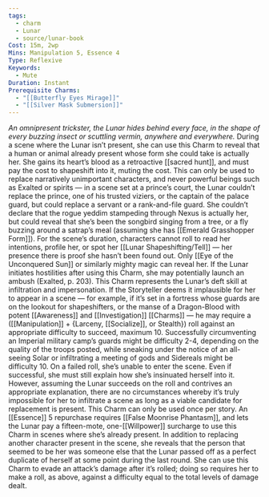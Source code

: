 ```yaml
---
tags:
  - charm
  - Lunar
  - source/lunar-book
Cost: 15m, 2wp
Mins: Manipulation 5, Essence 4
Type: Reflexive
Keywords:
  - Mute
Duration: Instant
Prerequisite Charms:
  - "[[Butterfly Eyes Mirage]]"
  - "[[Silver Mask Submersion]]"
---
```

*An omnipresent trickster, the Lunar hides behind every face, in the shape of every buzzing insect or scuttling vermin, anywhere and everywhere.*
During a scene where the Lunar isn’t present, she can use this Charm to reveal that a human or animal already present whose form she could take is actually her. She gains its heart’s blood as a retroactive [[sacred hunt]], and must pay the cost to shapeshift into it, muting the cost. This can only be used to replace narratively unimportant characters, and never powerful beings such as Exalted or spirits — in a scene set at a prince’s court, the Lunar couldn’t replace the prince, one of his trusted viziers, or the captain of the palace guard, but could replace a servant or a rank-and-file guard. She couldn’t declare that the rogue yeddim stampeding through Nexus is actually her, but could reveal that she’s been the songbird singing from a tree, or a fly buzzing around a satrap’s meal (assuming she has [[Emerald Grasshopper Form]]). For the scene’s duration, characters cannot roll to read her intentions, profile her, or spot her [[Lunar Shapeshifting/Tell]] — her presence there is proof she hasn’t been found out. Only [[Eye of the Unconquered Sun]] or similarly mighty magic can reveal her. If the Lunar initiates hostilities after using this Charm, she may potentially launch an ambush (Exalted, p. 203). This Charm represents the Lunar’s deft skill at infiltration and impersonation. If the Storyteller deems it implausible for her to appear in a scene — for example, if it’s set in a fortress whose guards are on the lookout for shapeshifters, or the manse of a Dragon-Blood with potent [[Awareness]] and [[Investigation]] [[Charms]] — he may require a ([[Manipulation]] + {Larceny, [[Socialize]], or Stealth}) roll against an appropriate difficulty to succeed, maximum 10. Successfully circumventing an Imperial military camp’s guards might be difficulty 2-4, depending on the quality of the troops posted, while sneaking under the notice of an all-seeing Solar or infiltrating a meeting of gods and Sidereals might be difficulty 10. On a failed roll, she’s unable to enter the scene. Even if successful, she must still explain how she’s insinuated herself into it. However, assuming the Lunar succeeds on the roll and contrives an appropriate explanation, there are no circumstances whereby it’s truly impossible for her to infiltrate a scene as long as a viable candidate for replacement is present. This Charm can only be used once per story. An [[Essence]] 5 repurchase requires [[False Moonrise Phantasm]], and lets the Lunar pay a fifteen-mote, one-[[Willpower]] surcharge to use this Charm in scenes where she’s already present. In addition to replacing another character present in the scene, she reveals that the person that seemed to be her was someone else that the Lunar passed off as a perfect duplicate of herself at some point during the last round. She can use this Charm to evade an attack’s damage after it’s rolled; doing so requires her to make a roll, as above, against a difficulty equal to the total levels of damage dealt.